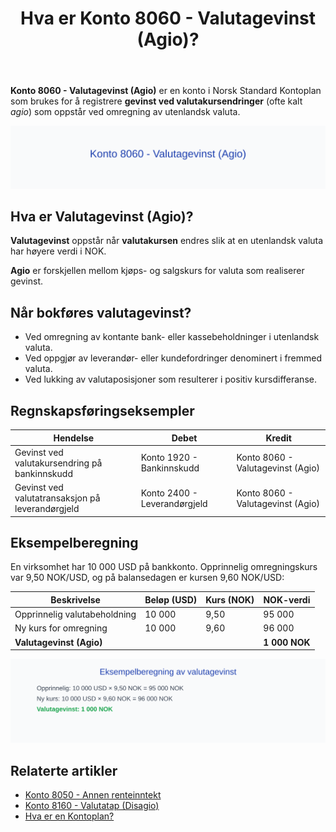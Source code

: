 ﻿---
title: "Hva er Konto 8060 - Valutagevinst (Agio)?"
seoTitle: "8060-valutagevinst-agio"
description: '**Konto 8060 - Valutagevinst (Agio)** er en konto i Norsk Standard Kontoplan som brukes for å registrere **gevinst ved valutakursendringer** (ofte kalt *agio*)...'
---

**Konto 8060 - Valutagevinst (Agio)** er en konto i Norsk Standard Kontoplan som brukes for å registrere **gevinst ved valutakursendringer** (ofte kalt *agio*) som oppstår ved omregning av utenlandsk valuta.

![Illustrasjon av konto 8060 valutagevinst (agio)](8060-valutagevinst-agio-image.svg)

## Hva er Valutagevinst (Agio)?

**Valutagevinst** oppstår når **valutakursen** endres slik at en utenlandsk valuta har høyere verdi i NOK.

**Agio** er forskjellen mellom kjøps- og salgskurs for valuta som realiserer gevinst.

## Når bokføres valutagevinst?

* Ved omregning av kontante bank- eller kassebeholdninger i utenlandsk valuta.
* Ved oppgjør av leverandør- eller kundefordringer denominert i fremmed valuta.
* Ved lukking av valutaposisjoner som resulterer i positiv kursdifferanse.

## Regnskapsføringseksempler

| Hendelse                                     | Debet                       | Kredit                            |
|----------------------------------------------|-----------------------------|-----------------------------------|
| Gevinst ved valutakursendring på bankinnskudd | Konto 1920 - Bankinnskudd   | Konto 8060 - Valutagevinst (Agio) |
| Gevinst ved valutatransaksjon på leverandørgjeld | Konto 2400 - Leverandørgjeld | Konto 8060 - Valutagevinst (Agio) |

## Eksempelberegning

En virksomhet har 10 000 USD på bankkonto. Opprinnelig omregningskurs var 9,50 NOK/USD, og på balansedagen er kursen 9,60 NOK/USD:

| Beskrivelse                             | Beløp (USD) | Kurs (NOK) | NOK-verdi      |
|-----------------------------------------|-------------|------------|----------------|
| Opprinnelig valutabeholdning            | 10 000      | 9,50       | 95 000         |
| Ny kurs for omregning                   | 10 000      | 9,60       | 96 000         |
| **Valutagevinst (Agio)**                |             |            | **1 000 NOK**  |

![Eksempelberegning av valutagevinst](8060-eksempelberegning.svg)

## Relaterte artikler

* [Konto 8050 - Annen renteinntekt](/blogs/kontoplan/8050-annen-renteinntekt "Konto 8050 - Annen renteinntekt: Regnskapsføring av annen renteinntekt")
* [Konto 8160 - Valutatap (Disagio)](/blogs/kontoplan/8160-valutatap-disagio "Konto 8160 - Valutatap (Disagio)")
* [Hva er en Kontoplan?](/blogs/regnskap/hva-er-kontoplan "Hva er en Kontoplan? Komplett Guide til Kontoplaner i Norsk Regnskap")







